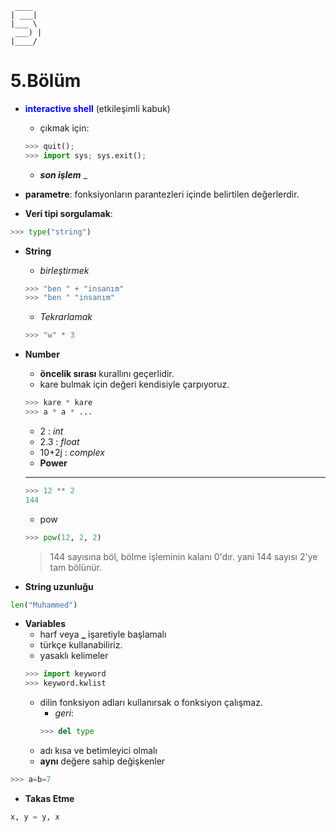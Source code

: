 ```
 ____
| ___|
|___ \
 ___) |
|____/
```
# 5.Bölüm</span>

* <span style="color:blue">**interactive shell**</span> (etkileşimli kabuk)
	* çıkmak için:
	```python
	>>> quit();
	>>> import sys; sys.exit();
	```
	* __*son işlem*__ _
* **parametre**: fonksiyonların parantezleri içinde belirtilen değerlerdir.

* **Veri tipi sorgulamak**:
```python
>>> type("string")
```

* **String**
    * *birleştirmek*
    ```python
    >>> "ben " + "insanım"
    >>> "ben " "insanım"
    ```
    * *Tekrarlamak*
    ```python
    >>> "w" * 3
    ```
* **Number**
	* **öncelik sırası** kurallını
geçerlidir.
	* kare bulmak için değeri kendisiyle çarpıyoruz.
	```python
	>>> kare * kare
	>>> a * a * ...
	```
	* 2     : *int*
	* 2.3   : *float*
	* 10+2j : *complex*
	* **Power**
	* **
	```python
	>>> 12 ** 2
	144
	```
	* pow
	```python
	>>> pow(12, 2, 2)
	```
	> 144 sayısına böl, bölme işleminin kalanı 0'dır. yani 144 sayısı 2'ye tam bölünür.


* **String uzunluğu**
```python
len("Muhammed")
```

* **Variables**
	* harf veya **_** işaretiyle başlamalı
	* türkçe kullanabiliriz.
	* yasaklı kelimeler
	```python
	>>> import keyword
	>>> keyword.kwlist
	```
	* dilin fonksiyon adları kullanırsak o fonksiyon çalışmaz.
		* *geri*:
		```python
		>>> del type
		```
	* adı kısa ve betimleyici olmalı
	* **aynı** değere sahip değişkenler
```python
>>> a=b=7
```
* **Takas Etme**
```python
x, y = y, x
```

